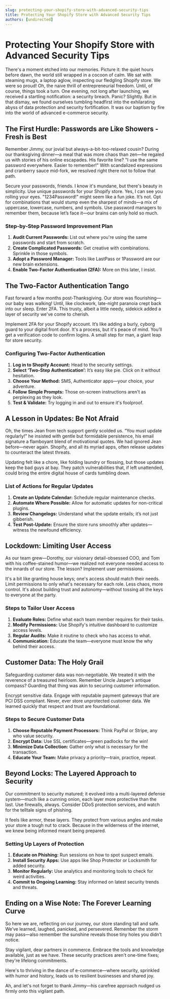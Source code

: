 ```yaml
---
slug: protecting-your-shopify-store-with-advanced-security-tips
title: Protecting Your Shopify Store with Advanced Security Tips
authors: [undirected]
---
```



# Protecting Your Shopify Store with Advanced Security Tips

There's a moment etched into our memories. Picture it: the quiet hours before dawn, the world still wrapped in a cocoon of calm. We sat with steaming mugs, a laptop aglow, inspecting our fledgling Shopify store. We were so proud! Oh, the naive thrill of entrepreneurial freedom. Until, of course, things took a turn. One evening, not long after launching, we received a startling notification: a security breach. Panic? Slightly. But in that dismay, we found ourselves tumbling headfirst into the exhilarating abyss of data protection and security fortification. It was our baptism by fire into the world of advanced e-commerce security. 

## The First Hurdle: Passwords are Like Showers - Fresh is Best

Remember Jimmy, our jovial but always-a-bit-too-relaxed cousin? During our thanksgiving dinner—a meal that was more chaos than zen—he regaled us with stories of his online escapades. His favorite line? "I use the same password everywhere. Easier to remember!" With scandalized expressions and cranberry sauce mid-fork, we resolved right there not to follow that path.

Secure your passwords, friends. I know it's mundane, but there's beauty in simplicity. Use unique passwords for your Shopify store. Yes, I can see you rolling your eyes. "1234Password!" might seem like a fun joke. It’s not. Opt for combinations that would stump even the sharpest of minds—a mix of uppercase, lowercase, numbers, and symbols. Use password managers to remember them, because let’s face it—our brains can only hold so much.

### Step-by-Step Password Improvement Plan
1. **Audit Current Passwords:** List out where you're using the same passwords and start from scratch.
2. **Create Complicated Passwords:** Get creative with combinations. Sprinkle in those symbols.
3. **Adopt a Password Manager:** Tools like LastPass or 1Password are our new brain extensions.
4. **Enable Two-Factor Authentication (2FA):** More on this later, I insist.

## The Two-Factor Authentication Tango

Fast forward a few months post-Thanksgiving. Our store was flourishing—our baby was walking! Until, like clockwork, late-night paranoia crept back into our sleep. Enter 2FA. This trusty, albeit a little needy, sidekick added a layer of security we've come to cherish. 

Implement 2FA for your Shopify account. It’s like adding a burly, cyborg guard to your digital front door. It's a process, but it's peace of mind. You’ll get a verification code to confirm logins. A small step for man, a giant leap for store security.

### Configuring Two-Factor Authentication
1. **Log in to Shopify Account:** Head to the security settings.
2. **Select ‘Two-Step Authentication’:** It’s easy like pie. Click on it without hesitation.
3. **Choose Your Method:** SMS, Authenticator apps—your choice, your adventure.
4. **Follow Simple Prompts:** Those on-screen instructions aren't as perplexing as they look.
5. **Test & Validate:** Try logging in and out to ensure it's foolproof.

## A Lesson in Updates: Be Not Afraid

Oh, the times Jean from tech support gently scolded us. “You must update regularly!” he insisted with gentle but formidable persistence, his email signature a flamboyant blend of motivational quotes. We had ignored Jean before—never again. Shopify, and all its myriad apps, often release updates to counteract the latest threats. 

Updating felt like a chore, like folding laundry or flossing, but those updates keep the bad guys at bay. They patch vulnerabilities that, if left unattended, could bring the entire digital house of cards tumbling down.

### List of Actions for Regular Updates
1. **Create an Update Calendar:** Schedule regular maintenance checks.
2. **Automate Where Possible:** Allow for automatic updates for non-critical plugins.
3. **Review Changelogs:** Understand what the update entails; it’s not just gibberish.
4. **Test Post-Update:** Ensure the store runs smoothly after updates—witness the newfound efficiency.

## Lockdown: Limiting User Access

As our team grew—Dorothy, our visionary detail-obsessed COO, and Tom with his coffee-stained humor—we realized not everyone needed access to the innards of our store. The lesson? Implement user permissions.

It's a bit like granting house keys; one's access should match their needs. Limit permissions to only what's necessary for each role. Less chaos, more control. It's about building trust and autonomy—without tossing all the keys to everyone at the party.

### Steps to Tailor User Access
1. **Evaluate Roles:** Define what each team member requires for their tasks.
2. **Modify Permissions:** Use Shopify's intuitive dashboard to customize access levels.
3. **Regular Audits:** Make it routine to check who has access to what.
4. **Communication:** Educate the team—everyone must know the why behind their access.

## Customer Data: The Holy Grail

Safeguarding customer data was non-negotiable. We treated it with the reverence of a treasured heirloom. Remember Uncle Jasper’s antique compass? Guarding that thing was akin to securing customer information.

Encrypt sensitive data. Engage with reputable payment gateways that are PCI DSS compliant. Never, ever store unprotected customer data. We learned quickly that respect and trust are foundational.

### Steps to Secure Customer Data
1. **Choose Reputable Payment Processors:** Think PayPal or Stripe, any who value security.
2. **Encrypt Data:** Use SSL certificates—green padlocks for the win!
3. **Minimize Data Collection:** Gather only what is necessary for the transaction.
4. **Educate Your Team:** Make privacy a priority—train, practice, repeat.

## Beyond Locks: The Layered Approach to Security

Our commitment to security matured; it evolved into a multi-layered defense system—much like a cunning onion, each layer more protective than the last. Use firewalls, always. Consider DDoS protection services, and watch for the telltale signs of phishing.

It feels like armor, these layers. They protect from various angles and make your store a tough nut to crack. Because in the wilderness of the internet, we knew being informed meant being prepared.

### Setting Up Layers of Protection
1. **Educate on Phishing:** Run sessions on how to spot suspect emails.
2. **Install Security Apps:** Use apps like Shop Protector or Locksmith for added security.
3. **Monitor Regularly:** Use analytics and monitoring tools to check for weird activities.
4. **Commit to Ongoing Learning:** Stay informed on latest security trends and threats.

## Ending on a Wise Note: The Forever Learning Curve

So here we are, reflecting on our journey, our store standing tall and safe. We’ve learned, laughed, panicked, and persevered. Remember the storm may pass—also remember the sunshine reveals those tiny holes you didn’t notice. 

Stay vigilant, dear partners in commerce. Embrace the tools and knowledge available, just as we have. These security practices aren't one-time fixes; they're lifelong commitments. 

Here's to thriving in the dance of e-commerce—where security, sprinkled with humor and history, leads us to resilient businesses and shared joy.

Ah, and let's not forget to thank Jimmy—his carefree approach nudged us firmly onto this vigilant path.